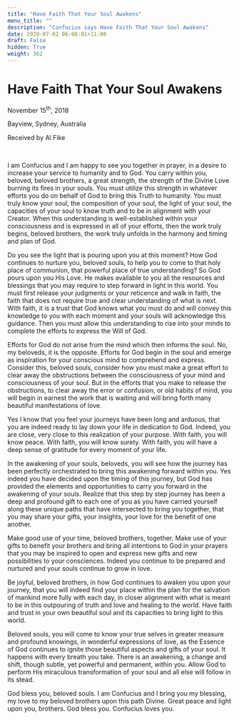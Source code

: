 ```yaml
---
title: "Have Faith That Your Soul Awakens"
menu_title: ""
description: "Confucius says Have Faith That Your Soul Awakens"
date: 2020-07-02 06:00:01+11:00
draft: False
hidden: True
weight: 362
---
```

# Have Faith That Your Soul Awakens

November 15<sup>th</sup>, 2018

Bayview, Sydney, Australia

Received by Al Fike

 

I am Confucius and I am happy to see you together in prayer, in a desire to increase your service to humanity and to God. You carry within you, beloved, beloved brothers, a great strength, the strength of the Divine Love burning its fires in your souls. You must utilize this strength in whatever efforts you do on behalf of God to bring this Truth to humanity. You must truly know your soul, the composition of your soul, the light of your soul, the capacities of your soul to know truth and to be in alignment with your Creator. When this understanding is well-established within your consciousness and is expressed in all of your efforts, then the work truly begins, beloved brothers, the work truly unfolds in the harmony and timing and plan of God. 

Do you see the light that is pouring upon you at this moment? How God continues to nurture you, beloved souls, to help you to come to that holy place of communion, that powerful place of true understanding? So God pours upon you His Love. He makes available to you all the resources and blessings that you may require to step forward in light in this world. You must first release your judgments or your reticence and walk in faith, the faith that does not require true and clear understanding of what is next. With faith, it is a trust that God knows what you must do and will convey this knowledge to you with each moment and your souls will acknowledge this guidance. Then you must allow this understanding to rise into your minds to complete the efforts to express the Will of God. 

Efforts for God do not arise from the mind which then informs the soul. No, my beloveds, it is the opposite. Efforts for God begin in the soul and emerge as inspiration for your conscious mind to comprehend and express. Consider this, beloved souls, consider how you must make a great effort to clear away the obstructions between the consciousness of your mind and consciousness of your soul. But in the efforts that you make to release the obstructions, to clear away the error or confusion, or old habits of mind, you will begin in earnest the work that is waiting and will bring forth many beautiful manifestations of love. 

Yes I know that you feel your journeys have been long and arduous, that you are indeed ready to lay down your life in dedication to God. Indeed, you are close, very close to this realization of your purpose. With faith, you will know peace. With faith, you will know surety. With faith, you will have a deep sense of gratitude for every moment of your life.

In the awakening of your souls, beloveds, you will see how the journey has been perfectly orchestrated to bring this awakening forward within you. Yes indeed you have decided upon the timing of this journey, but God has provided the elements and opportunities to carry you forward in the awakening of your souls. Realize that this step by step journey has been a deep and profound gift to each one of you as you have carried yourself along these unique paths that have intersected to bring you together, that you may share your gifts, your insights, your love for the benefit of one another.

Make good use of your time, beloved brothers, together. Make use of your gifts to benefit your brothers and bring all intentions to God in your prayers that you may be inspired to open and express new gifts and new possibilities to your consciences. Indeed you continue to be prepared and nurtured and your souls continue to grow in love.

Be joyful, beloved brothers, in how God continues to awaken you upon your journey, that you will indeed find your place within the plan for the salvation of mankind more fully with each day, in closer alignment with what is meant to be in this outpouring of truth and love and healing to the world. Have faith and trust in your own beautiful soul and its capacities to bring light to this world. 

Beloved souls, you will come to know your true selves in greater measure and profound knowings, in wonderful expressions of love, as the Essence of God continues to ignite those beautiful aspects and gifts of your soul. It happens with every breath you take. There is an awakening, a change and shift, though subtle, yet powerful and permanent, within you. Allow God to perform His miraculous transformation of your soul and all else will follow in its stead. 

God bless you, beloved souls. I am Confucius and I bring you my blessing, my love to my beloved brothers upon this path Divine. Great peace and light upon you, brothers. God bless you. Confucius loves you. 
